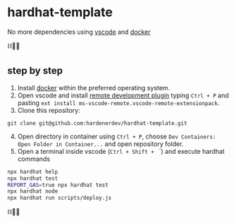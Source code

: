 # hardhat-template

No more dependencies using [vscode](https://code.visualstudio.com/) and [docker](https://www.docker.com/)

⛓️🤍🐋

## step by step

1. Install [docker](https://docs.docker.com/engine/install/) within the preferred operating system.
2. Open vscode and install [remote development plugin](https://marketplace.visualstudio.com/items?itemName=ms-vscode-remote.vscode-remote-extensionpack) typing `Ctrl + P` and pasting `ext install ms-vscode-remote.vscode-remote-extensionpack`.
3. Clone this repository:
```
git clone git@github.com:hardenerdev/hardhat-template.git
```
4. Open directory in container using `Ctrl + P`, choose `Dev Containers: Open Folder in Container...` and open repository folder.
5. Open a terminal inside vscode (`Ctrl + Shift + ` `) and execute hardhat commands

```bash
npx hardhat help
npx hardhat test
REPORT_GAS=true npx hardhat test
npx hardhat node
npx hardhat run scripts/deploy.js
```

⛓️🤍🐋
